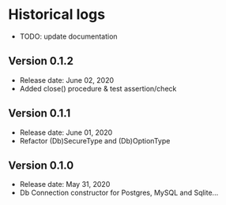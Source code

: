 # Historical logs

- TODO: update documentation

## Version 0.1.2

- Release date: June 02, 2020
- Added close() procedure & test assertion/check

## Version 0.1.1

- Release date: June 01, 2020
- Refactor (Db)SecureType and (Db)OptionType

## Version 0.1.0

- Release date: May 31, 2020
- Db Connection constructor for Postgres, MySQL and Sqlite...
